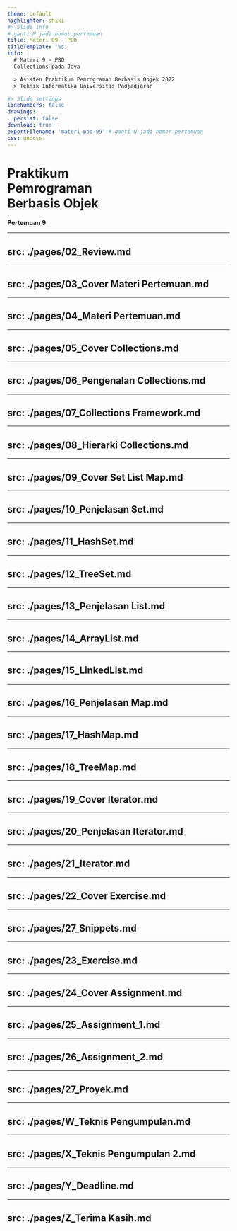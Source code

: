 ```yaml
---
theme: default
highlighter: shiki
#> Slide info
# ganti N jadi nomor pertemuan
title: Materi 09 - PBO
titleTemplate: '%s'
info: |
  # Materi 9 - PBO
  Collections pada Java

  > Asisten Praktikum Pemrograman Berbasis Objek 2022
  > Teknik Informatika Universitas Padjadjaran

#> Slide settings
lineNumbers: false
drawings:
  persist: false
download: true
exportFilename: 'materi-pbo-09' # ganti N jadi nomor pertemuan
css: unocss
---
```


# Praktikum<br>Pemrograman<br>Berbasis Objek

**Pertemuan 9**

---
src: ./pages/02_Review.md
---
---
src: ./pages/03_Cover Materi Pertemuan.md
---
---
src: ./pages/04_Materi Pertemuan.md
---
---
src: ./pages/05_Cover Collections.md
---
---
src: ./pages/06_Pengenalan Collections.md
---
---
src: ./pages/07_Collections Framework.md
---
---
src: ./pages/08_Hierarki Collections.md
---
---
src: ./pages/09_Cover Set List Map.md
---
---
src: ./pages/10_Penjelasan Set.md
---
---
src: ./pages/11_HashSet.md
---
---
src: ./pages/12_TreeSet.md
---
---
src: ./pages/13_Penjelasan List.md
---
---
src: ./pages/14_ArrayList.md
---
---
src: ./pages/15_LinkedList.md
---
---
src: ./pages/16_Penjelasan Map.md
---
---
src: ./pages/17_HashMap.md
---
---
src: ./pages/18_TreeMap.md
---
---
src: ./pages/19_Cover Iterator.md
---
---
src: ./pages/20_Penjelasan Iterator.md
---
---
src: ./pages/21_Iterator.md
---
---
src: ./pages/22_Cover Exercise.md
---
---
src: ./pages/27_Snippets.md
---
---
src: ./pages/23_Exercise.md
---
---
src: ./pages/24_Cover Assignment.md
---
---
src: ./pages/25_Assignment_1.md
---
---
src: ./pages/26_Assignment_2.md
---
---
src: ./pages/27_Proyek.md
---
---
src: ./pages/W_Teknis Pengumpulan.md
---
---
src: ./pages/X_Teknis Pengumpulan 2.md
---
---
src: ./pages/Y_Deadline.md
---
---
src: ./pages/Z_Terima Kasih.md
---

